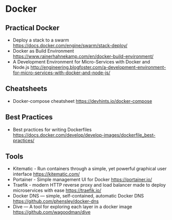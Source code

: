 # Docker

## Practical Docker

* Deploy a stack to a swarm
  https://docs.docker.com/engine/swarm/stack-deploy/
* Docker as Build Environment
  https://www.rainerhahnekamp.com/en/docker-build-environment/
* A Development Environment for Micro-Services with Docker and Node.js
  http://engineering.blogfoster.com/a-development-environment-for-micro-services-with-docker-and-node-js/

## Cheatsheets

* Docker-compose cheatsheet
  https://devhints.io/docker-compose

## Best Practices

* Best practices for writing Dockerfiles
  https://docs.docker.com/develop/develop-images/dockerfile_best-practices/

## Tools

* Kitematic - Run containers through a simple, yet powerful graphical user interface
  https://kitematic.com/
* Portainer - Simple management UI for Docker
  https://portainer.io/
* Traefik - modern HTTP reverse proxy and load balancer made to deploy microservices with ease
  https://traefik.io/
* Docker DNS — simple, self-contained, automatic Docker DNS
  https://github.com/phensley/docker-dns
* Dive — A tool for exploring each layer in a docker image
  https://github.com/wagoodman/dive
